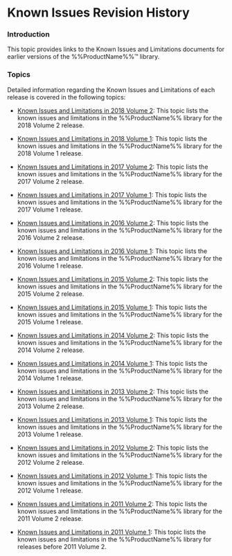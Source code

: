 <!--
|metadata|
{
    "fileName": "known-issues-revision-history",
    "controlName": "",
    "tags": ["Known Issues"]
}
|metadata|
-->

# Known Issues Revision History

### Introduction

This topic provides links to the Known Issues and Limitations documents for earlier versions of the %%ProductName%%™ library.

### Topics

Detailed information regarding the Known Issues and Limitations of each release is covered in the following topics:

- [Known Issues and Limitations in 2018 Volume 2](Known-Issues-and-Limitations-2018-Volume-2.html): This topic lists the known issues and limitations in the %%ProductName%% library for the 2018 Volume 2 release.

- [Known Issues and Limitations in 2018 Volume 1](Known-Issues-and-Limitations-2018-Volume-1.html): This topic lists the known issues and limitations in the %%ProductName%% library for the 2018 Volume 1 release.

- [Known Issues and Limitations in 2017 Volume 2](Known-Issues-and-Limitations-2017-Volume-2.html): This topic lists the known issues and limitations in the %%ProductName%% library for the 2017 Volume 2 release.

- [Known Issues and Limitations in 2017 Volume 1](Known-Issues-and-Limitations-2017-Volume-1.html): This topic lists the known issues and limitations in the %%ProductName%% library for the 2017 Volume 1 release.

- [Known Issues and Limitations in 2016 Volume 2](Known-Issues-and-Limitations-2016-Volume-2.html): This topic lists the known issues and limitations in the %%ProductName%% library for the 2016 Volume 2 release.

- [Known Issues and Limitations in 2016 Volume 1](Known-Issues-and-Limitations-2016-Volume-1.html): This topic lists the known issues and limitations in the %%ProductName%% library for the 2016 Volume 1 release.

- [Known Issues and Limitations in 2015 Volume 2](Known-Issues-and-Limitations-2015-Volume-2.html): This topic lists the known issues and limitations in the %%ProductName%% library for the 2015 Volume 2 release.

- [Known Issues and Limitations in 2015 Volume 1](Known-Issues-and-Limitations-2015-Volume-1.html): This topic lists the known issues and limitations in the %%ProductName%% library for the 2015 Volume 1 release.

- [Known Issues and Limitations in 2014 Volume 2](Known-Issues-and-Limitations-2014-Volume-2.html): This topic lists the known issues and limitations in the %%ProductName%% library for the 2014 Volume 2 release.

- [Known Issues and Limitations in 2014 Volume 1](Known-Issues-and-Limitations-2014-Volume-1.html): This topic lists the known issues and limitations in the %%ProductName%% library for the 2014 Volume 1 release.

- [Known Issues and Limitations in 2013 Volume 2](Known-Issues-and-Limitations-2013-Volume-2.html): This topic lists the known issues and limitations in the %%ProductName%% library for the 2013 Volume 2 release.

- [Known Issues and Limitations in 2013 Volume 1](Known-Issues-and-Limitations-2013-Volume-1.html): This topic lists the known issues and limitations in the %%ProductName%% library for the 2013 Volume 1 release.

- [Known Issues and Limitations in 2012 Volume 2](Known-Issues-and-Limitations-2012-Volume-2.html): This topic lists the known issues and limitations in the %%ProductName%% library for the 2012 Volume 2 release.

- [Known Issues and Limitations in 2012 Volume 1](Known-Issues-and-Limitations-2012-Volume-1.html): This topic lists the known issues and limitations in the %%ProductName%% library for the 2012 Volume 1 release.

- [Known Issues and Limitations in 2011 Volume 2](Known-Issues-and-Limitations-2011-Volume-2.html): This topic lists the known issues and limitations in the %%ProductName%% library for the 2011 Volume 2 release.

- [Known Issues and Limitations in 2011 Volume 1](Known-Issues-and-Limitations-2011-Volume-1.html): This topic lists the known issues and limitations in the %%ProductName%% library for releases before 2011 Volume 2.





 

 

 


